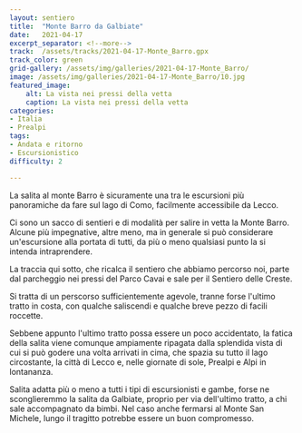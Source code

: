 ```yaml
---
layout: sentiero
title:  "Monte Barro da Galbiate"
date:   2021-04-17
excerpt_separator: <!--more-->
track:  /assets/tracks/2021-04-17-Monte_Barro.gpx
track_color: green
grid-gallery: /assets/img/galleries/2021-04-17-Monte_Barro/
image: /assets/img/galleries/2021-04-17-Monte_Barro/10.jpg
featured_image:
    alt: La vista nei pressi della vetta
    caption: La vista nei pressi della vetta
categories:
- Italia
- Prealpi
tags:
- Andata e ritorno
- Escursionistico
difficulty: 2

---
```

La salita al monte Barro è sicuramente una tra le escursioni più panoramiche da fare sul lago di Como, facilmente accessibile da Lecco.

<!--more-->

Ci sono un sacco di sentieri e di modalità per salire in vetta la Monte Barro. Alcune più impegnative, altre meno, ma 
in generale si può considerare un'escursione alla portata di tutti, da più o meno qualsiasi punto la si intenda intraprendere.

La traccia qui sotto, che ricalca il sentiero che abbiamo percorso noi, parte dal parcheggio nei pressi del Parco Cavai e sale per il Sentiero delle Creste.

Si tratta di un perscorso sufficientemente agevole, tranne forse l'ultimo tratto in costa, con qualche saliscendi e qualche breve pezzo di facili roccette.

Sebbene appunto l'ultimo tratto possa essere un poco accidentato, la fatica della salita viene comunque ampiamente ripagata
dalla splendida vista di cui si può godere una volta arrivati in cima, che spazia su tutto il lago circostante, la città di Lecco 
e, nelle giornate di sole, Prealpi e Alpi in lontananza.

Salita adatta più o meno a tutti i tipi di escursionisti e gambe, forse ne sconglieremmo la salita da Galbiate, proprio 
per via dell'ultimo tratto, a chi sale accompagnato da bimbi. Nel caso anche fermarsi al Monte San Michele, lungo il tragitto 
potrebbe essere un buon compromesso. 